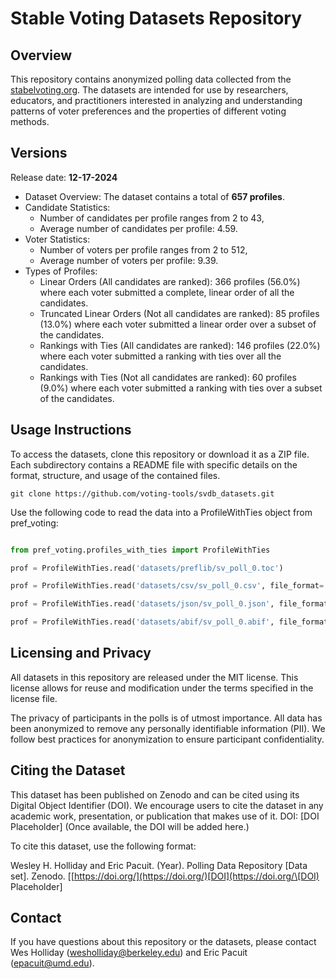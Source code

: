 # Stable Voting Datasets Repository

## Overview

This repository contains anonymized polling data collected from the [stabelvoting.org](https://stabelvoting.org).  The datasets are intended for use by researchers, educators, and practitioners interested in analyzing and understanding patterns of voter preferences and the properties of different voting methods.

## Versions

Release date: **12-17-2024**

* Dataset Overview: The dataset contains a total of **657 profiles**.
* Candidate Statistics:
    * Number of candidates per profile ranges from 2 to 43,
    * Average number of candidates per profile: 4.59.
* Voter Statistics:
    * Number of voters per profile ranges from 2 to 512,
    * Average number of voters per profile: 9.39.
* Types of Profiles:
    * Linear Orders (All candidates are ranked): 366 profiles (56.0%) where each voter submitted a complete, linear order of all the candidates.
    * Truncated Linear Orders (Not all candidates are ranked): 85 profiles (13.0%) where each voter submitted a linear order over a subset of the candidates.
    * Rankings with Ties (All candidates are ranked): 146 profiles (22.0%) where each voter submitted a ranking with ties over all the candidates.
    * Rankings with Ties (Not all candidates are ranked): 60 profiles (9.0%) where each voter submitted a ranking with ties over a subset of the candidates.




## Usage Instructions

To access the datasets, clone this repository or download it as a ZIP file. Each subdirectory contains a README file with specific details on the format, structure, and usage of the contained files.

```
git clone https://github.com/voting-tools/svdb_datasets.git
```

Use the following code to read the data into a ProfileWithTies object from pref_voting: 

```python

from pref_voting.profiles_with_ties import ProfileWithTies

prof = ProfileWithTies.read('datasets/preflib/sv_poll_0.toc')

prof = ProfileWithTies.read('datasets/csv/sv_poll_0.csv', file_format='csv')

prof = ProfileWithTies.read('datasets/json/sv_poll_0.json', file_format='json')

prof = ProfileWithTies.read('datasets/abif/sv_poll_0.abif', file_format='abif')

```
## Licensing and Privacy

All datasets in this repository are released under the MIT license. This license allows for reuse and modification under the terms specified in the license file.

The privacy of participants in the polls is of utmost importance. All data has been anonymized to remove any personally identifiable information (PII). We follow best practices for anonymization to ensure participant confidentiality.

## Citing the Dataset

This dataset has been published on Zenodo and can be cited using its Digital Object Identifier (DOI). We encourage users to cite the dataset in any academic work, presentation, or publication that makes use of it.
DOI: [DOI Placeholder] (Once available, the DOI will be added here.)

To cite this dataset, use the following format:

Wesley H. Holliday and Eric Pacuit. (Year). Polling Data Repository [Data set]. Zenodo. [[https://doi.org/](https://doi.org/)[DOI](https://doi.org/\[DOI) Placeholder]

## Contact

If you have questions about this repository or the datasets, please contact Wes Holliday ([wesholliday@berkeley.edu](mailto:wesholliday@berkeley.edu)) and Eric Pacuit ([epacuit@umd.edu](mailto:epacuit@umd.edu)).
